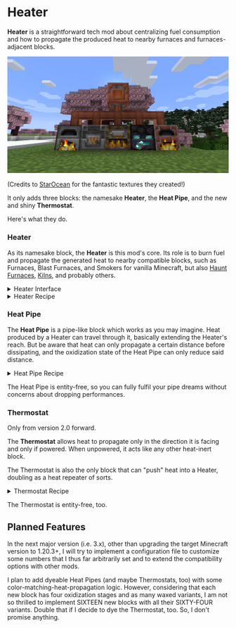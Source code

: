 # Heater

**Heater** is a straightforward tech mod about centralizing fuel consumption and how to propagate the produced heat to nearby furnaces and furnaces-adjacent blocks.

![Heater Showcase](img/Heater_Showcase_1.png)

(Credits to [StarOcean](https://github.com/0Starocean0) for the fantastic textures they created!)

It only adds three blocks: the namesake **Heater**, the **Heat Pipe**, and the new and shiny **Thermostat**.

Here's what they do.

### Heater

As its namesake block, the **Heater** is this mod's core. Its role is to burn fuel and propagate the generated heat to nearby compatible blocks, such as Furnaces, Blast Furnaces, and Smokers for vanilla Minecraft, but also [Haunt Furnaces](https://modrinth.com/mod/haunt-furnace), [Kilns](https://modrinth.com/mod/embers-kiln), and probably others.

<details>
<summary>Heater Interface</summary>

![Heater Interface](img/Heater_Screen.png)

</details>

<details>
<summary>Heater Recipe</summary>

![Heater Recipe](img/Heater_Recipe.png)

</details>

### Heat Pipe

The **Heat Pipe** is a pipe-like block which works as you may imagine. Heat produced by a Heater can travel through it, basically extending the Heater's reach. But be aware that heat can only propagate a certain distance before dissipating, and the oxidization state of the Heat Pipe can only reduce said distance.

<details>
<summary>Heat Pipe Recipe</summary>

![Heat Pipe Recipe](img/Heat_Pipe_Recipe.png)

</details>

The Heat Pipe is entity-free, so you can fully fulfil your pipe dreams without concerns about dropping performances.

### Thermostat

Only from version 2.0 forward.

The **Thermostat** allows heat to propagate only in the direction it is facing and only if powered. When unpowered, it acts like any other heat-inert block.

The Thermostat is also the only block that can "push" heat into a Heater, doubling as a heat repeater of sorts.

<details>
<summary>Thermostat Recipe</summary>

![Thermostat Recipe](img/Thermostat_Recipe.png)

</details>

The Thermostat is entity-free, too.

## Planned Features

In the next major version (i.e. 3.x), other than upgrading the target Minecraft version to 1.20.3+, I will try to implement a configuration file to customize some numbers that I thus far arbitrarily set and to extend the compatibility options with other mods.

I plan to add dyeable Heat Pipes (and maybe Thermostats, too) with some color-matching-heat-propagation logic. However, considering that each new block has four oxidization stages and as many waxed variants, I am not so thrilled to implement SIXTEEN new blocks with all their SIXTY-FOUR variants. Double that if I decide to dye the Thermostat, too. So, I don't promise anything.
